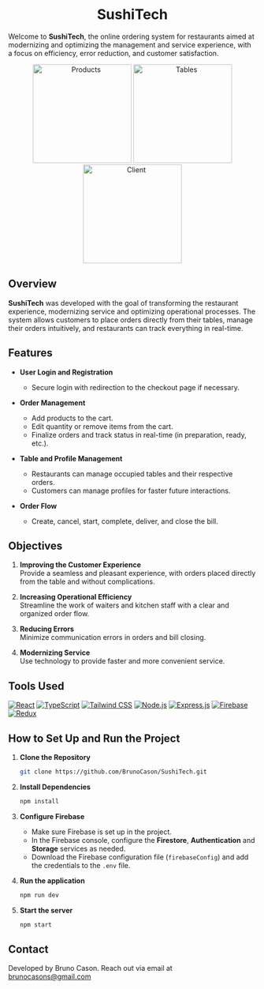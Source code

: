<p align="center">
  <h1 align="center">SushiTech </h1>
</p>

Welcome to **SushiTech**, the online ordering system for restaurants aimed at modernizing and optimizing the management and service experience, with a focus on efficiency, error reduction, and customer satisfaction.

<p align="center">
  <img src="https://firebasestorage.googleapis.com/v0/b/tg-fatec-cfd4a.appspot.com/o/produtos.png?alt=media&token=7c240c63-3956-43f7-a36c-157bc681fb72" alt="Products" width="200px" />
  <img src="https://firebasestorage.googleapis.com/v0/b/tg-fatec-cfd4a.appspot.com/o/mesas.png?alt=media&token=688cd570-9e6b-4ca5-9323-b2841d5a3430" alt="Tables" width="200px" />
  <img src="https://firebasestorage.googleapis.com/v0/b/tg-fatec-cfd4a.appspot.com/o/cliente.png?alt=media&token=932cb571-8f0a-4cc7-b0f8-996859ad8423" alt="Client" width="200px" />
</p>

## Overview  

**SushiTech** was developed with the goal of transforming the restaurant experience, modernizing service and optimizing operational processes. The system allows customers to place orders directly from their tables, manage their orders intuitively, and restaurants can track everything in real-time.

## Features  

- **User Login and Registration**  
  - Secure login with redirection to the checkout page if necessary.  

- **Order Management**  
  - Add products to the cart.  
  - Edit quantity or remove items from the cart.  
  - Finalize orders and track status in real-time (in preparation, ready, etc.).  

- **Table and Profile Management**  
  - Restaurants can manage occupied tables and their respective orders.  
  - Customers can manage profiles for faster future interactions.  

- **Order Flow**  
  - Create, cancel, start, complete, deliver, and close the bill.  

## Objectives  

1. **Improving the Customer Experience**  
   Provide a seamless and pleasant experience, with orders placed directly from the table and without complications.  

2. **Increasing Operational Efficiency**  
   Streamline the work of waiters and kitchen staff with a clear and organized order flow.  

3. **Reducing Errors**  
   Minimize communication errors in orders and bill closing.  

4. **Modernizing Service**  
   Use technology to provide faster and more convenient service.  

## Tools Used
[![React](https://img.shields.io/badge/React-black?style=for-the-badge&logo=react)](https://reactjs.org)
[![TypeScript](https://img.shields.io/badge/TypeScript-black?style=for-the-badge&logo=typescript)](https://www.typescriptlang.org)
[![Tailwind CSS](https://img.shields.io/badge/Tailwind-black?style=for-the-badge&logo=tailwindcss)](https://tailwindcss.com)
[![Node.js](https://img.shields.io/badge/Node.JS-black?style=for-the-badge&logo=nodedotjs)](https://nodejs.org/en)
[![Express.js](https://img.shields.io/badge/Express.js-black?style=for-the-badge&logo=express)](https://expressjs.com)
[![Firebase](https://img.shields.io/badge/Firebase-black?style=for-the-badge&logo=firebase)](https://firebase.google.com)
[![Redux](https://img.shields.io/badge/Redux-black?style=for-the-badge&logo=redux)](https://redux.js.org)

## How to Set Up and Run the Project  

1. **Clone the Repository**  
   ```bash
   git clone https://github.com/BrunoCason/SushiTech.git

2. **Install Dependencies**
   ```bash
   npm install

3. **Configure Firebase**
   - Make sure Firebase is set up in the project.
   - In the Firebase console, configure the **Firestore**, **Authentication** and **Storage** services as needed.
   - Download the Firebase configuration file (`firebaseConfig`) and add the credentials to the `.env` file.

4. **Run the application**
   ```bash
   npm run dev

5. **Start the server**
   ```bash
   npm start

## Contact
Developed by Bruno Cason. Reach out via email at brunocasons@gmail.com
